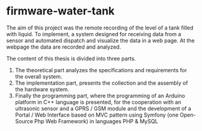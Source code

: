 # firmware-water-tank
The aim of this project was the remote recording of the level of a tank filled with liquid. 
To implement, a system designed for receiving data from a sensor and automated dispatch and visualize the data in a web page. 
At the webpage the data are recorded and analyzed.

The content of this thesis is divided into three parts.

1. The theoretical part analyzes the specifications and requirements
for the overall system.
2. The implementation part, presents the collection and the assembly
of the hardware system.
3. Finally the programming part, where the programming of an
Arduino platform in C++ language is presented, for the cooperation with an ultrasonic sensor
and a GPRS / GSM module and the development of a Portal / Web Interface based 
on MVC pattern using Symfony (one Open-Source Php Web Framework) in languages PHP & MySQL
